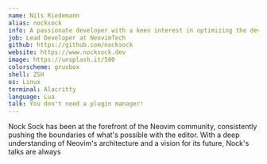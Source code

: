 ```yaml
---
name: Nils Riedemann
alias: nocksock
info: A passionate developer with a keen interest in optimizing the developer experience.
job: Lead Developer at NeovimTech
github: https://github.com/nocksock
website: https://www.nocksock.dev
image: https://unsplash.it/500
colorscheme: gruvbox
shell: ZSH
os: Linux
terminal: Alacritty
language: Lua
talk: You don't need a plugin manager!
---
```


Nock Sock has been at the forefront of the Neovim community, consistently pushing the boundaries of what's possible with the editor. With a deep understanding of Neovim's architecture and a vision for its future, Nock's talks are always
